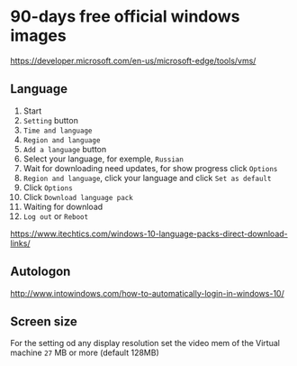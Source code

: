 # 90-days free official windows images

https://developer.microsoft.com/en-us/microsoft-edge/tools/vms/

## Language

1. Start
2. `Setting` button
3. `Time and language`
4. `Region and language`
5. `Add a language` button
6. Select your language, for exemple, `Russian`
7. Wait for downloading need updates, for show progress click `Options` 
8. `Region and language`, click your language and click `Set as default`
9. Click `Options`
10. Click `Download language pack`
11. Waiting for download
12. `Log out` or `Reboot`


https://www.itechtics.com/windows-10-language-packs-direct-download-links/

## Autologon

http://www.intowindows.com/how-to-automatically-login-in-windows-10/

## Screen size
For the setting od any display resolution set the video mem of the Virtual machine `27` MB or more (default 128MB)
